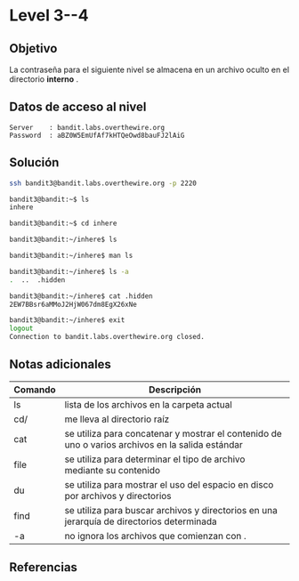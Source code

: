 # Level 3--4

## Objetivo
La contraseña para el siguiente nivel se almacena en un archivo oculto en el directorio **interno** .
## Datos de acceso al nivel
```
Server    : bandit.labs.overthewire.org
Password  : aBZ0W5EmUfAf7kHTQeOwd8bauFJ2lAiG

```
## Solución
```bash
ssh bandit3@bandit.labs.overthewire.org -p 2220

bandit3@bandit:~$ ls
inhere

bandit3@bandit:~$ cd inhere

bandit3@bandit:~/inhere$ ls

bandit3@bandit:~/inhere$ man ls

bandit3@bandit:~/inhere$ ls -a
.  ..  .hidden

bandit3@bandit:~/inhere$ cat .hidden
2EW7BBsr6aMMoJ2HjW067dm8EgX26xNe

bandit3@bandit:~/inhere$ exit
logout
Connection to bandit.labs.overthewire.org closed.
```
## Notas adicionales
| Comando | Descripción |
|---------|-------------|
|ls| lista de los archivos en la carpeta actual|
|cd/| me lleva al directorio raíz|
|cat| se utiliza para concatenar y mostrar el contenido de uno o varios archivos en la salida estándar |
|file| se utiliza para determinar el tipo de archivo mediante su contenido |
|du| se utiliza para mostrar el uso del espacio en disco por archivos y directorios  |
|find| se utiliza para buscar archivos y directorios en una jerarquía de directorios determinada   |
|-a| no ignora los archivos que comienzan con .|

## Referencias
